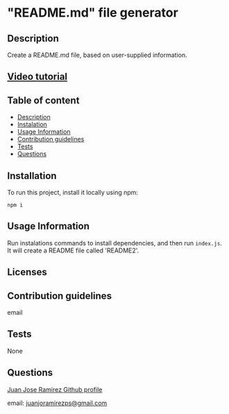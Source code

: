 # "README.md" file generator 

## Description
    
Create a README.md file, based on user-supplied information. 

## [Video tutorial](https://watch.screencastify.com/v/qfqEEUUNKP7z8tpgzKfE)

## Table of content
* [Description](#description)
* [Instalation](#installation)
* [Usage Information](#usage-information)
* [Contribution guidelines](#contribution-guidelines)
* [Tests](#tests)
* [Questions](#questions)



## Installation

To run this project, install it locally using npm:
```
npm i
```

## Usage Information
    
Run instalations commands to install dependencies, and then run ```index.js```. It will create a README file called 'README2'.

## Licenses 

## Contribution guidelines
    
email

## Tests
    
None

## Questions
    
[Juan Jose Ramirez Github profile](https://github.com/JuanjoRamirez262)

email: juanjoramirezps@gmail.com


